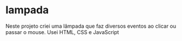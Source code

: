 # lampada
 Neste projeto criei uma lâmpada que faz diversos eventos ao clicar ou passar o mouse. Usei HTML, CSS e JavaScript

